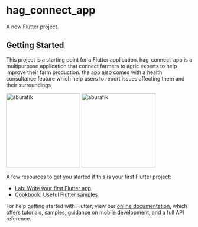 # hag_connect_app

A new Flutter project.

## Getting Started

This project is a starting point for a Flutter application.
hag_connect_app is a multipurpose application that connect farmers to agric experts to help improve their farm production. the app also comes with a health consultance feature which help users to report issues affecting them and their surroundings

<p align="left"> <img src="https://media.giphy.com/media/MxvSifCLaHCaIxKivh/giphy.gif" alt="aburafik" width="200" />

<img src="https://media.giphy.com/media/vjH42tQkhvZmfpFTnt/giphy.gif" alt="aburafik" width="200" />

</p>

A few resources to get you started if this is your first Flutter project:

- [Lab: Write your first Flutter app](https://flutter.dev/docs/get-started/codelab)
- [Cookbook: Useful Flutter samples](https://flutter.dev/docs/cookbook)

For help getting started with Flutter, view our
[online documentation](https://flutter.dev/docs), which offers tutorials,
samples, guidance on mobile development, and a full API reference.
